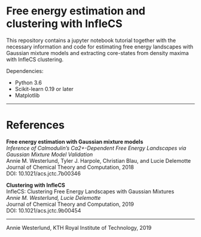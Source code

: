 # Free energy estimation and clustering with InfleCS
This repository contains a jupyter notebook tutorial together with the necessary information and code for estimating free energy landscapes with Gaussian mixture models and extracting core-states from density maxima with InfleCS clustering.

Dependencies:
* Python 3.6
* Scikit-learn 0.19 or later
* Matplotlib

-----------------------------------------------------------
# References
**Free energy estimation with Gaussian mixture models** <br>
*Inference of Calmodulin’s Ca2+-Dependent Free Energy Landscapes via Gaussian Mixture Model Validation* <br>
Annie M. Westerlund, Tyler J. Harpole, Christian Blau, and Lucie Delemotte <br>
Journal of Chemical Theory and Computation, 2018 <br>
DOI: 10.1021/acs.jctc.7b00346 <br>


**Clustering with InfleCS**<br>
InfleCS: Clustering Free Energy Landscapes with Gaussian Mixtures<br>
*Annie M. Westerlund, Lucie Delemotte*<br>
Journal of Chemical Theory and Computation, 2019<br>
DOI: 10.1021/acs.jctc.9b00454<br>

----------------------------------------------------------
Annie Westerlund, KTH Royal Institute of Technology, 2019
